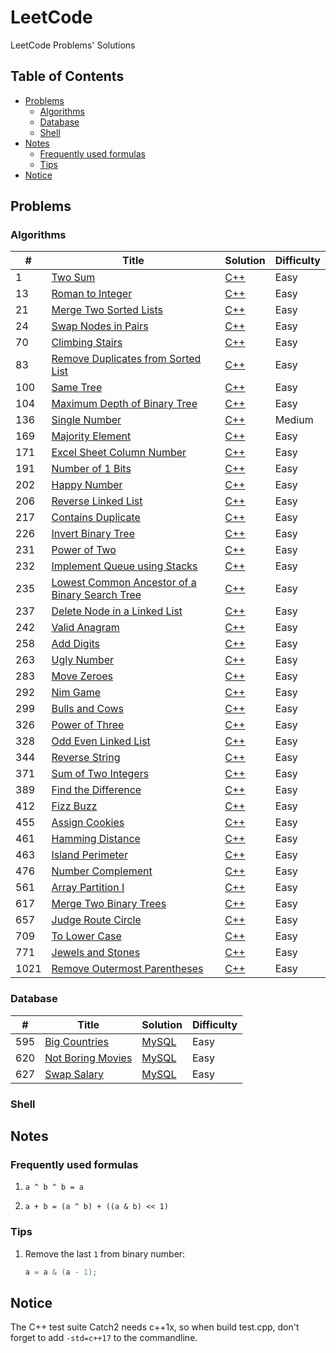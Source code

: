 # LeetCode

LeetCode Problems' Solutions

## Table of Contents

<!-- vim-markdown-toc GFM -->

* [Problems](#problems)
    * [Algorithms](#algorithms)
    * [Database](#database)
    * [Shell](#shell)
* [Notes](#notes)
    * [Frequently used formulas](#frequently-used-formulas)
    * [Tips](#tips)
* [Notice](#notice)

<!-- vim-markdown-toc -->

## Problems

### Algorithms

| #    | Title                                                 | Solution        | Difficulty |
|------|-------------------------------------------------------|-----------------|------------|
| 1    | [Two Sum][1]                                          | [C++][1.cpp]    | Easy       |
| 13   | [Roman to Integer][13]                                | [C++][13.cpp]   | Easy       |
| 21   | [Merge Two Sorted Lists][21]                          | [C++][21.cpp]   | Easy       |
| 24   | [Swap Nodes in Pairs][24]                             | [C++][24.cpp]   | Easy       |
| 70   | [Climbing Stairs][70]                                 | [C++][70.cpp]   | Easy       |
| 83   | [Remove Duplicates from Sorted List][83]              | [C++][83.cpp]   | Easy       |
| 100  | [Same Tree][100]                                      | [C++][100.cpp]  | Easy       |
| 104  | [Maximum Depth of Binary Tree][104]                   | [C++][104.cpp]  | Easy       |
| 136  | [Single Number][136]                                  | [C++][136.cpp]  | Medium     |
| 169  | [Majority Element][169]                               | [C++][169.cpp]  | Easy       |
| 171  | [Excel Sheet Column Number][171]                      | [C++][171.cpp]  | Easy       |
| 191  | [Number of 1 Bits][191]                               | [C++][191.cpp]  | Easy       |
| 202  | [Happy Number][202]                                   | [C++][202.cpp]  | Easy       |
| 206  | [Reverse Linked List][206]                            | [C++][206.cpp]  | Easy       |
| 217  | [Contains Duplicate][217]                             | [C++][217.cpp]  | Easy       |
| 226  | [Invert Binary Tree][226]                             | [C++][226.cpp]  | Easy       |
| 231  | [Power of Two][231]                                   | [C++][231.cpp]  | Easy       |
| 232  | [Implement Queue using Stacks][232]                   | [C++][232.cpp]  | Easy       |
| 235  | [Lowest Common Ancestor of a Binary Search Tree][235] | [C++][235.cpp]  | Easy       |
| 237  | [Delete Node in a Linked List][237]                   | [C++][237.cpp]  | Easy       |
| 242  | [Valid Anagram][242]                                  | [C++][242.cpp]  | Easy       |
| 258  | [Add Digits][258]                                     | [C++][258.cpp]  | Easy       |
| 263  | [Ugly Number][263]                                    | [C++][263.cpp]  | Easy       |
| 283  | [Move Zeroes][283]                                    | [C++][283.cpp]  | Easy       |
| 292  | [Nim Game][292]                                       | [C++][292.cpp]  | Easy       |
| 299  | [Bulls and Cows][299]                                 | [C++][299.cpp]  | Easy       |
| 326  | [Power of Three][326]                                 | [C++][326.cpp]  | Easy       |
| 328  | [Odd Even Linked List][328]                           | [C++][328.cpp]  | Easy       |
| 344  | [Reverse String][344]                                 | [C++][344.cpp]  | Easy       |
| 371  | [Sum of Two Integers][371]                            | [C++][371.cpp]  | Easy       |
| 389  | [Find the Difference][389]                            | [C++][389.cpp]  | Easy       |
| 412  | [Fizz Buzz][412]                                      | [C++][412.cpp]  | Easy       |
| 455  | [Assign Cookies][455]                                 | [C++][455.cpp]  | Easy       |
| 461  | [Hamming Distance][461]                               | [C++][461.cpp]  | Easy       |
| 463  | [Island Perimeter][463]                               | [C++][463.cpp]  | Easy       |
| 476  | [Number Complement][476]                              | [C++][476.cpp]  | Easy       |
| 561  | [Array Partition I][561]                              | [C++][561.cpp]  | Easy       |
| 617  | [Merge Two Binary Trees][617]                         | [C++][617.cpp]  | Easy       |
| 657  | [Judge Route Circle][657]                             | [C++][657.cpp]  | Easy       |
| 709  | [To Lower Case][709]                                  | [C++][709.cpp]  | Easy       |
| 771  | [Jewels and Stones][771]                              | [C++][771.cpp]  | Easy       |
| 1021 | [Remove Outermost Parentheses][1021]                  | [C++][1021.cpp] | Easy       |

### Database

| #   | Title                    | Solution           | Difficulty |
|-----|--------------------------|--------------------|------------|
| 595 | [Big Countries][595]     | [MySQL][595.mysql] | Easy       |
| 620 | [Not Boring Movies][620] | [MySQL][620.mysql] | Easy       |
| 627 | [Swap Salary][627]       | [MySQL][627.mysql] | Easy       |

### Shell

## Notes

### Frequently used formulas

1. `a ^ b ^ b = a`

2. `a + b = (a ^ b) + ((a & b) << 1)`

### Tips

1. Remove the last `1` from binary number:

    ```cpp
    a = a & (a - 1);
    ```

## Notice

The C++ test suite Catch2 needs c++1x, so when build test.cpp, don't forget to add `-std=c++17` to the commandline.

[1]: https://leetcode.com/problems/two-sum/
[1.cpp]: ./algorithms/cpp/twoSum/solution.h
[13]: https://leetcode.com/problems/roman-to-integer/
[13.cpp]: ./algorithms/cpp/romanToInteger/solution.h
[21]: https://leetcode.com/problems/merge-two-sorted-lists/
[21.cpp]: ./algorithms/cpp/mergeTwoSortedLists/solution.h
[24]: https://leetcode.com/problems/swap-nodes-in-pairs
[24.cpp]: ./algorithms/cpp/swapNodesInPairs/solution.h
[70]: https://leetcode.com/problems/climbing-stairs/
[70.cpp]: ./algorithms/cpp/climbingStairs/solution.h
[83]: https://leetcode.com/problems/remove-duplicates-from-sorted-list/
[83.cpp]: ./algorithms/cpp/removeDuplicatesFromSortedList/solution.h
[100]: https://leetcode.com/problems/same-tree/
[100.cpp]: ./algorithms/cpp/sameTree/solution.h
[104]: https://leetcode.com/problems/maximum-depth-of-binary-tree/
[104.cpp]: ./algorithms/cpp/maximumDepthOfBinaryTree/solution.h
[136]: https://leetcode.com/problems/single-number/
[136.cpp]: ./algorithms/cpp/singleNumber/solution.h
[169]: https://leetcode.com/problems/majority-element/
[169.cpp]: ./algorithms/cpp/majorityElement/solution.h
[171]: https://leetcode.com/problems/excel-sheet-column-number/
[171.cpp]: ./algorithms/cpp/excelSheetColumnNumber/solution.h
[191]: https://leetcode.com/problems/number-of-1-bits/
[191.cpp]: ./algorithms/cpp/numberOf1Bits/solution.h
[202]: https://leetcode.com/problems/happy-number/
[202.cpp]: ./algorithms/cpp/happyNumber/solution.h
[206]: https://leetcode.com/problems/reverse-linked-list/
[206.cpp]: ./algorithms/cpp/reverseLinkedList/solution.h
[217]: https://leetcode.com/problems/contains-duplicate/
[217.cpp]: ./algorithms/cpp/containsDuplicate/solution.h
[226]: https://leetcode.com/problems/invert-binary-tree/
[226.cpp]: ./algorithms/cpp/invertBinaryTree/solution.h
[231]: https://leetcode.com/problems/power-of-two/
[231.cpp]: ./algorithms/cpp/powerOfTwo/solution2.h
[232]: https://leetcode.com/problems/implement-queue-using-stacks/
[232.cpp]: ./algorithms/cpp/implementQueueUsingStacks/solution.h
[235]: https://leetcode.com/problems/lowest-common-ancestor-of-a-binary-search-tree/
[235.cpp]: ./algorithms/cpp/lowestCommonAncestorOfABinarySearchTree/solution.h
[237]: https://leetcode.com/problems/delete-node-in-a-linked-list/
[237.cpp]: ./algorithms/cpp/deleteNodeInALinkedList/solution.h
[242]: https://leetcode.com/problems/valid-anagram/
[242.cpp]: ./algorithms/cpp/validAnagram/solution.h
[258]: https://leetcode.com/problems/add-digits/
[258.cpp]: ./algorithms/cpp/addDigits/solution.h
[263]: https://leetcode.com/problems/ugly-number/
[263.cpp]: ./algorithms/cpp/uglyNumber/solution.h
[283]: https://leetcode.com/problems/move-zeroes/
[283.cpp]: ./algorithms/cpp/moveZeroes/solution.h
[292]: https://leetcode.com/problems/nim-game/
[292.cpp]: ./algorithms/cpp/nimGame/solution.h
[299]: https://leetcode.com/problems/bulls-and-cows/
[299.cpp]: ./algorithms/cpp/bullsAndCows/solution.h
[326]: https://leetcode.com/problems/power-of-three/
[326.cpp]: ./algorithms/cpp/powerOfThree/solution2.h
[328]: https://leetcode.com/problems/odd-even-linked-list/
[328.cpp]: ./algorithms/cpp/oddEvenLinkedList/solution.h
[344]: https://leetcode.com/problems/reverse-string/
[344.cpp]: ./algorithms/cpp/reverseString/solution.h
[371]: https://leetcode.com/problems/sum-of-two-integers/
[371.cpp]: ./algorithms/cpp/sumOfTwoIntegers/solution.h
[389]: https://leetcode.com/problems/find-the-difference/
[389.cpp]: ./algorithms/cpp/findTheDifference/solution.h
[412]: https://leetcode.com/problems/fizz-buzz
[412.cpp]: ./algorithms/cpp/fizzBuzz/solution.h
[455]: https://leetcode.com/problems/assign-cookies/
[455.cpp]: ./algorithms/cpp/assignCookies/solution.h
[461]: https://leetcode.com/problems/hamming-distance/
[461.cpp]: ./algorithms/cpp/hammingDistance/solution.h
[463]: https://leetcode.com/problems/island-perimeter/
[463.cpp]: ./algorithms/cpp/islandPerimeter/solution.h
[476]: https://leetcode.com/problems/number-complement/
[476.cpp]: ./algorithms/cpp/numberComplement/solution.h
[561]: https://leetcode.com/problems/array-partition-i/
[561.cpp]: ./algorithms/cpp/arrayPartitionI/solution.h
[595]: https://leetcode.com/problems/big-countries/
[595.mysql]: ./database/mysql/bigCountries/README.md
[617]: https://leetcode.com/problems/merge-two-binary-trees/
[617.cpp]: ./algorithms/cpp/mergeTwoBinaryTrees/solution.h
[620]: https://leetcode.com/problems/not-boring-movies/
[620.mysql]: ./database/mysql/notBoringMovies/README.md
[627]: https://leetcode.com/problems/swap-salary/
[627.mysql]: ./database/mysql/swapSalary/README.md
[657]: https://leetcode.com/problems/judge-route-circle/
[657.cpp]: ./algorithms/cpp/judgeRouteCircle/solution.h
[709]: https://leetcode.com/problems/to-lower-case/
[709.cpp]: ./algorithms/cpp/toLowerCase/solution.h
[771]: https://leetcode.com/problems/jewels-and-stones/
[771.cpp]: ./algorithms/cpp/jewelsAndStones/solution.h
[1021]: https://leetcode.com/problems/remove-outermost-parentheses/
[1021.cpp]: ./algorithms/cpp/removeOutermostParentheses/solution.h
